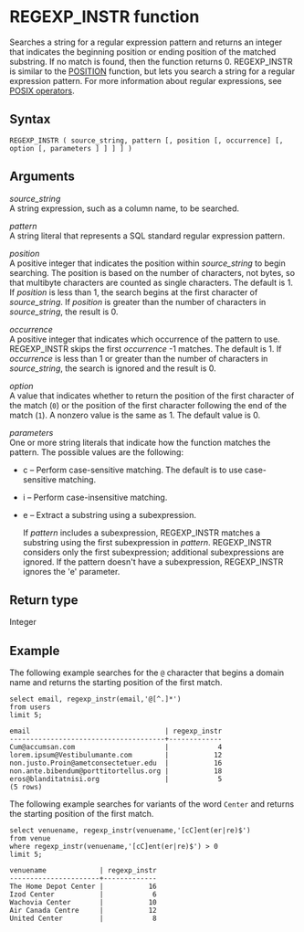# REGEXP\_INSTR function<a name="REGEXP_INSTR"></a>

Searches a string for a regular expression pattern and returns an integer that indicates the beginning position or ending position of the matched substring\. If no match is found, then the function returns 0\. REGEXP\_INSTR is similar to the [POSITION](r_POSITION.md) function, but lets you search a string for a regular expression pattern\. For more information about regular expressions, see [POSIX operators](pattern-matching-conditions-posix.md)\.

## Syntax<a name="REGEXP_INSTR-synopsis"></a>

```
REGEXP_INSTR ( source_string, pattern [, position [, occurrence] [, option [, parameters ] ] ] ] )
```

## Arguments<a name="REGEXP_INSTR-arguments"></a>

 *source\_string*   
A string expression, such as a column name, to be searched\. 

 *pattern*   
A string literal that represents a SQL standard regular expression pattern\.

 *position*   
A positive integer that indicates the position within *source\_string* to begin searching\. The position is based on the number of characters, not bytes, so that multibyte characters are counted as single characters\. The default is 1\. If *position* is less than 1, the search begins at the first character of *source\_string*\. If *position* is greater than the number of characters in *source\_string*, the result is 0\.

 *occurrence*   
A positive integer that indicates which occurrence of the pattern to use\. REGEXP\_INSTR skips the first *occurrence* \-1 matches\. The default is 1\. If *occurrence* is less than 1 or greater than the number of characters in *source\_string*, the search is ignored and the result is 0\.

 *option*   
A value that indicates whether to return the position of the first character of the match \(`0`\) or the position of the first character following the end of the match \(`1`\)\. A nonzero value is the same as 1\. The default value is 0\. 

 *parameters*   
One or more string literals that indicate how the function matches the pattern\. The possible values are the following:  
+ c – Perform case\-sensitive matching\. The default is to use case\-sensitive matching\. 
+ i – Perform case\-insensitive matching\. 
+ e – Extract a substring using a subexpression\. 

  If *pattern* includes a subexpression, REGEXP\_INSTR matches a substring using the first subexpression in *pattern*\. REGEXP\_INSTR considers only the first subexpression; additional subexpressions are ignored\. If the pattern doesn't have a subexpression, REGEXP\_INSTR ignores the 'e' parameter\. 

## Return type<a name="REGEXP_INSTR-return-type"></a>

Integer

## Example<a name="REGEXP_INSTR-examples"></a>

The following example searches for the `@` character that begins a domain name and returns the starting position of the first match\.

```
select email, regexp_instr(email,'@[^.]*') 
from users 
limit 5;
                  
email                                 | regexp_instr
--------------------------------------+-------------
Cum@accumsan.com                      |            4
lorem.ipsum@Vestibulumante.com        |           12
non.justo.Proin@ametconsectetuer.edu  |           16
non.ante.bibendum@porttitortellus.org |           18
eros@blanditatnisi.org                |            5
(5 rows)
```

The following example searches for variants of the word `Center` and returns the starting position of the first match\.

```
select venuename, regexp_instr(venuename,'[cC]ent(er|re)$') 
from venue 
where regexp_instr(venuename,'[cC]ent(er|re)$') > 0 
limit 5;

venuename             | regexp_instr
----------------------+-------------
The Home Depot Center |           16
Izod Center           |            6
Wachovia Center       |           10
Air Canada Centre     |           12
United Center         |            8
```
